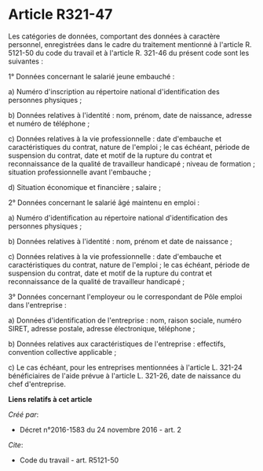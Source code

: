 # Article R321-47

Les catégories de données, comportant des données à caractère personnel, enregistrées dans le cadre du traitement mentionné à
l'article R. 5121-50 du code du travail et à l'article R. 321-46 du présent code sont les suivantes :

1° Données concernant le salarié jeune embauché :

a) Numéro d'inscription au répertoire national d'identification des personnes physiques ;

b) Données relatives à l'identité : nom, prénom, date de naissance, adresse et numéro de téléphone ;

c) Données relatives à la vie professionnelle : date d'embauche et caractéristiques du contrat, nature de l'emploi ; le cas
échéant, période de suspension du contrat, date et motif de la rupture du contrat et reconnaissance de la qualité de
travailleur handicapé ; niveau de formation ; situation professionnelle avant l'embauche ;

d) Situation économique et financière ; salaire ;

2° Données concernant le salarié âgé maintenu en emploi :

a) Numéro d'identification au répertoire national d'identification des personnes physiques ;

b) Données relatives à l'identité : nom, prénom et date de naissance ;

c) Données relatives à la vie professionnelle : date d'embauche et caractéristiques du contrat, nature de l'emploi ; le cas
échéant, période de suspension du contrat, date et motif de la rupture du contrat et reconnaissance de la qualité de
travailleur handicapé ;

3° Données concernant l'employeur ou le correspondant de Pôle emploi dans l'entreprise :

a) Données d'identification de l'entreprise : nom, raison sociale, numéro SIRET, adresse postale, adresse électronique,
téléphone ;

b) Données relatives aux caractéristiques de l'entreprise : effectifs, convention collective applicable ;

c) Le cas échéant, pour les entreprises mentionnées à l'article L. 321-24 bénéficiaires de l'aide prévue à l'article L.
321-26, date de naissance du chef d'entreprise.

**Liens relatifs à cet article**

_Créé par_:

  - Décret n°2016-1583 du 24 novembre 2016 - art. 2

_Cite_:

  - Code du travail - art. R5121-50
